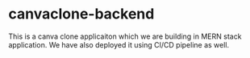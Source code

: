 # canvaclone-backend
This is a canva clone applicaiton which we are building in MERN stack application. We have also deployed it using CI/CD pipeline as well.
